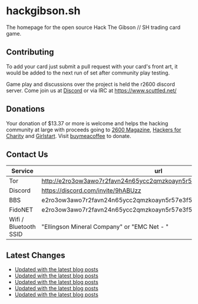 # hackgibson.sh
The homepage for the open source Hack The Gibson // SH trading card game.


## Contributing

To add your card just submit a pull request with your card's front art, it would be added to the next run of set after community play testing.

Game play and discussions over the project is held the r2600 discord server. Come join us at [Discord](https://discord.com/invite/9hABUzz) or via IRC at https://www.scuttled.net/


## Donations

Your donation of $13.37 or more is welcome and helps the hacking community at large with proceeds going to [2600 Magazine](https://2600.com/), [Hackers for Charity](https://hackersforcharity.org) and [Girlstart](https://girlstart.org).  Visit [buymeacoffee](https://www.buymeacoffee.com/hackgibson.sh) to donate.


## Contact Us

Service | url
-|-
Tor | http://e2ro3ow3awo7r2favn24n65ycc2qmzkoayn5r57e3f56nvjwdcgg32ad.onion
Discord | https://discord.com/invite/9hABUzz
BBS | e2ro3ow3awo7r2favn24n65ycc2qmzkoayn5r57e3f56nvjwdcgg32ad.onion:23
FidoNET | e2ro3ow3awo7r2favn24n65ycc2qmzkoayn5r57e3f56nvjwdcgg32ad.onion:24554
Wifi / Bluetooth SSID | "Ellingson Mineral Company" or "EMC Net - <fidonet address>"

## Latest Changes
<!-- BLOG-POST-LIST:START -->
- [Updated with the latest blog posts](https://github.com/DFW2600/hackgibson.sh/commit/aff2cac45a0f1593b1c84ba3b0dc15e7a232969b)
- [Updated with the latest blog posts](https://github.com/DFW2600/hackgibson.sh/commit/c967687207e1d24675b164e8eb4099ef0795443f)
- [Updated with the latest blog posts](https://github.com/DFW2600/hackgibson.sh/commit/9f849b041f4e65e79d97f5f0fe72e7ccd4efcc0b)
- [Updated with the latest blog posts](https://github.com/DFW2600/hackgibson.sh/commit/58cc6df54affd09fc0686f9250cd989fa88843a7)
- [Updated with the latest blog posts](https://github.com/DFW2600/hackgibson.sh/commit/6a80be79ebd518f977207977e5ed15072b11ced6)
<!-- BLOG-POST-LIST:END -->
